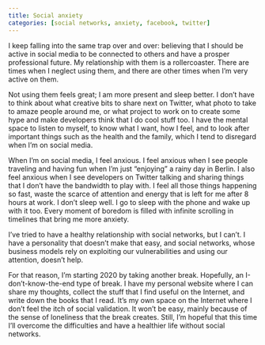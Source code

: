 ```yaml
---
title: Social anxiety
categories: [social networks, anxiety, facebook, twitter]
---
```


I keep falling into the same trap over and over:
believing that I should be active in social media to be connected to others and have a prosper professional future.
My relationship with them is a rollercoaster.
There are times when I neglect using them,
and there are other times when I’m very active on them.

Not using them feels great;
I am more present and sleep better.
I don’t have to think about what creative bits to share next on Twitter,
what photo to take to amaze people around me,
or what project to work on to create some hype and make developers think that I do cool stuff too.
I have the mental space to listen to myself,
to know what I want,
how I feel, and to look after important things such as the health and the family,
which I tend to disregard when I’m on social media.

When I’m on social media,
I feel anxious.
I feel anxious when I see people traveling and having fun when I’m just “enjoying” a rainy day in Berlin.
I also feel anxious when I see developers on Twitter talking and sharing things that I don’t have the bandwidth to play with.
I feel all those things happening so fast, waste the scarce of attention and energy that is left for me after 8 hours at work.
I don’t sleep well. I go to sleep with the phone and wake up with it too.
Every moment of boredom is filled with infinite scrolling in timelines that bring me more anxiety.

I’ve tried to have a healthy relationship with social networks,
but I can’t.
I have a personality that doesn’t make that easy,
and social networks,
whose business models rely on exploiting our vulnerabilities and using our attention,
doesn’t help.

For that reason,
I’m starting 2020 by taking another break.
Hopefully,
an I-don’t-know-the-end type of break.
I have my personal website where I can share my thoughts,
collect the stuff that I find useful on the Internet,
and write down the books that I read.
It’s my own space on the Internet where I don’t feel the itch of social validation.
It won’t be easy,
mainly because of the sense of loneliness that the break creates.
Still, I’m hopeful that this time I’ll overcome the difficulties and have a healthier life without social networks.
